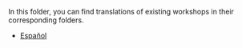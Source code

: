 In this folder, you can find translations of existing workshops in their corresponding folders.

- [Español](./es/README.md)
